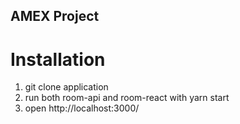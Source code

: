## AMEX Project

# Installation
1) git clone application
2) run both room-api and room-react with yarn start
3) open http://localhost:3000/ 